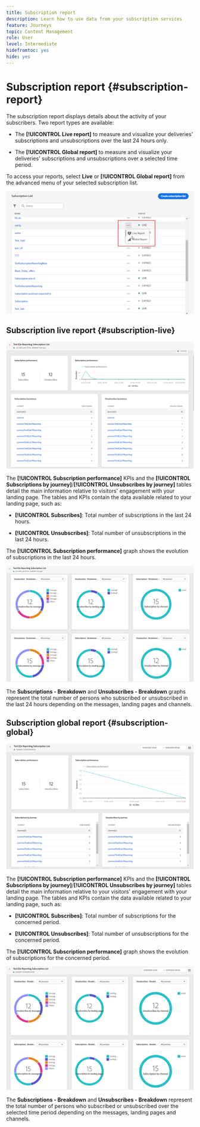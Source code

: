 ```yaml
---
title: Subscription report
description: Learn how to use data from your subscription services
feature: Journeys
topic: Content Management
role: User
level: Intermediate
hidefromtoc: yes
hide: yes
---
```

# Subscription report {#subscription-report}

The subscription report displays details about the activity of your subscribers. Two report types are available:

* The **[!UICONTROL Live report]** to measure and visualize your deliveries' subscriptions and unsubscriptions over the last 24 hours only.

* The **[!UICONTROL Global report]** to measure and visualize your deliveries' subscriptions and unsubscriptions over a selected time period.

To access your reports, select **Live** or **[!UICONTROL Global report]** from the advanced menu of your selected subscription list.

![](../assets/subscription_report_6.png)

## Subscription live report {#subscription-live}

![](../assets/subscription_report_3.png)

The **[!UICONTROL Subscription performance]** KPIs and the **[!UICONTROL Subscriptions by journey]**/**[!UICONTROL Unsubscribes by journey]** tables detail the main information relative to visitors' engagement with your landing page. The tables and KPIs contain the data available related to your landing page, such as:

* **[!UICONTROL Subscribes]**: Total number of subscriptions in the last 24 hours.

* **[!UICONTROL Unsubscribes]**: Total number of unsubscriptions in the last 24 hours.

The **[!UICONTROL Subscription performance]** graph shows the evolution of subscriptions in the last 24 hours.

![](../assets/subscription_report_4.png)

The **Subscriptions - Breakdown** and **Unsubscribes - Breakdown** graphs represent the total number of persons who subscribed or unsubscribed in the last 24 hours depending on the messages, landing pages and channels.

## Subscription global report {#subscription-global}

![](../assets/subscription_report_1.png)

The **[!UICONTROL Subscription performance]** KPIs and the **[!UICONTROL Subscriptions by journey]**/**[!UICONTROL Unsubscribes by journey]** tables detail the main information relative to your visitors' engagement with your landing page. The tables and KPIs contain the data available related to your landing page, such as:

* **[!UICONTROL Subscribes]**: Total number of subscriptions for the concerned period.

* **[!UICONTROL Unsubscribes]**: Total number of unsubscriptions for the concerned period.

The **[!UICONTROL Subscription performance]** graph shows the evolution of subscriptions for the concerned period.

![](../assets/subscription_report_2.png)

The **Subscriptions - Breakdown** and **Unsubscribes - Breakdown** represent the total number of persons who subscribed or unsubscribed over the selected time period depending on the messages, landing pages and channels.

